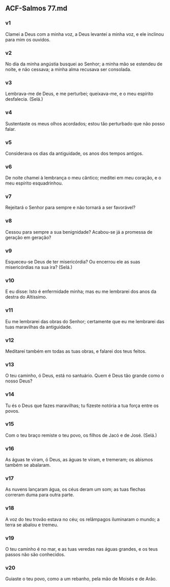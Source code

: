 ## ACF-Salmos 77.md
### v1
 Clamei a Deus com a minha voz, a Deus levantei a minha voz, e ele inclinou para mim os ouvidos.
### v2
 No dia da minha angústia busquei ao Senhor; a minha mão se estendeu de noite, e não cessava; a minha alma recusava ser consolada.
### v3
 Lembrava-me de Deus, e me perturbei; queixava-me, e o meu espírito desfalecia. (Selá.)
### v4
 Sustentaste os meus olhos acordados; estou tão perturbado que não posso falar.
### v5
 Considerava os dias da antiguidade, os anos dos tempos antigos.
### v6
 De noite chamei à lembrança o meu cântico; meditei em meu coração, e o meu espírito esquadrinhou.
### v7
 Rejeitará o Senhor para sempre e não tornará a ser favorável?
### v8
 Cessou para sempre a sua benignidade? Acabou-se já a promessa de geração em geração?
### v9
 Esqueceu-se Deus de ter misericórdia? Ou encerrou ele as suas misericórdias na sua ira? (Selá.)
### v10
 E eu disse: Isto é enfermidade minha; mas eu me lembrarei dos anos da destra do Altíssimo.
### v11
 Eu me lembrarei das obras do Senhor; certamente que eu me lembrarei das tuas maravilhas da antiguidade.
### v12
 Meditarei também em todas as tuas obras, e falarei dos teus feitos.
### v13
 O teu caminho, ó Deus, está no santuário. Quem é Deus tão grande como o nosso Deus?
### v14
 Tu és o Deus que fazes maravilhas; tu fizeste notória a tua força entre os povos.
### v15
 Com o teu braço remiste o teu povo, os filhos de Jacó e de José. (Selá.)
### v16
 As águas te viram, ó Deus, as águas te viram, e tremeram; os abismos também se abalaram.
### v17
 As nuvens lançaram água, os céus deram um som; as tuas flechas correram duma para outra parte.
### v18
 A voz do teu trovão estava no céu; os relâmpagos iluminaram o mundo; a terra se abalou e tremeu.
### v19
 O teu caminho é no mar, e as tuas veredas nas águas grandes, e os teus passos não são conhecidos.
### v20
 Guiaste o teu povo, como a um rebanho, pela mão de Moisés e de Arão.
